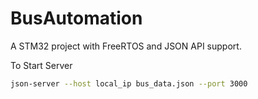 # BusAutomation
A STM32 project with FreeRTOS and JSON API support.

To Start Server
```bash
json-server --host local_ip bus_data.json --port 3000
```
